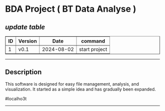 # BDA Project ( BT Data Analyse )

## *update table*
<center>
<table border=1>
    <thead>
        <tr>
            <th>ID</th>
            <th>Version</th>
            <th>Date</th>
            <th>command</th>
        </tr>
    </thead>
    <tbody>
        <tr>
            <td>1</td>
            <td>v0.1</td>
            <td>2024-08-02</td>
            <td>start project</td>
        </tr>
    </tbody>
</table>
</center>
<hr />

## Description
This software is designed for easy file management, analysis, and visualization. It started as a simple idea and has gradually been expanded.

#localho3t

<hr />